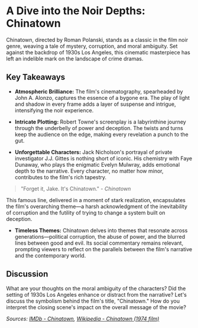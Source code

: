 # A Dive into the Noir Depths: Chinatown

Chinatown, directed by Roman Polanski, stands as a classic in the film noir genre, weaving a tale of mystery, corruption, and moral ambiguity. Set against the backdrop of 1930s Los Angeles, this cinematic masterpiece has left an indelible mark on the landscape of crime dramas.

## Key Takeaways

-   **Atmospheric Brilliance:** The film's cinematography, spearheaded by John A. Alonzo, captures the essence of a bygone era. The play of light and shadow in every frame adds a layer of suspense and intrigue, intensifying the noir experience.

-   **Intricate Plotting:** Robert Towne's screenplay is a labyrinthine journey through the underbelly of power and deception. The twists and turns keep the audience on the edge, making every revelation a punch to the gut.

-   **Unforgettable Characters:** Jack Nicholson's portrayal of private investigator J.J. Gittes is nothing short of iconic. His chemistry with Faye Dunaway, who plays the enigmatic Evelyn Mulwray, adds emotional depth to the narrative. Every character, no matter how minor, contributes to the film's rich tapestry.

> "Forget it, Jake. It's Chinatown." - _Chinatown_

This famous line, delivered in a moment of stark realization, encapsulates the film's overarching theme—a harsh acknowledgment of the inevitability of corruption and the futility of trying to change a system built on deception.

-   **Timeless Themes:** Chinatown delves into themes that resonate across generations—political corruption, the abuse of power, and the blurred lines between good and evil. Its social commentary remains relevant, prompting viewers to reflect on the parallels between the film's narrative and the contemporary world.

## Discussion

What are your thoughts on the moral ambiguity of the characters? Did the setting of 1930s Los Angeles enhance or distract from the narrative? Let's discuss the symbolism behind the film's title, "Chinatown." How do you interpret the closing scene's impact on the overall message of the movie?

_Sources: [IMDb - Chinatown](https://www.imdb.com/title/tt0071315/), [Wikipedia - Chinatown (1974 film)](<https://en.wikipedia.org/wiki/Chinatown_(1974_film)>)_
